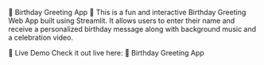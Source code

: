🎂 Birthday Greeting App 🎉
This is a fun and interactive Birthday Greeting Web App built using Streamlit. It allows users to enter their name and receive a personalized birthday message along with background music and a celebration video.

🚀 Live Demo
Check it out live here:
🔗 Birthday Greeting App
